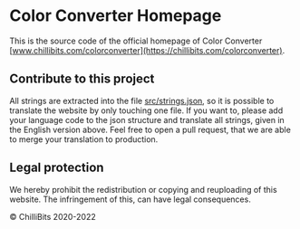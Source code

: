 # Color Converter Homepage
This is the source code of the official homepage of Color Converter [www.chillibits.com/colorconverter](https://chillibits.com/colorconverter).

## Contribute to this project
All strings are extracted into the file [src/strings.json](https://github.com/ChilliBits/cc-homepage/blob/master/src/strings.json), so it is possible to translate the website by only touching one file. If you want to, please add your language code to the json structure and translate all strings, given in the English version above. Feel free to open a pull request, that we are able to merge your translation to production.

## Legal protection
We hereby prohibit the redistribution or copying and reuploading of this website. The infringement of this, can have legal consequences.

© ChilliBits 2020-2022
